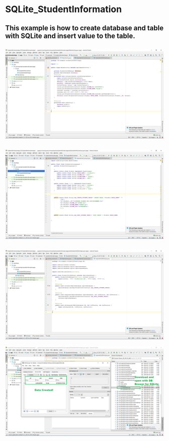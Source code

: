 # SQLite_StudentInformation
## This example is how to create database and table with SQLite and insert value to the table.

![](https://raw.githubusercontent.com/VIRAK33/SQLite_StudentInformation/master/img/main.png)
---
![](https://raw.githubusercontent.com/VIRAK33/SQLite_StudentInformation/master/img/db1.png)
---
![](https://raw.githubusercontent.com/VIRAK33/SQLite_StudentInformation/master/img/db2.png)
---
![](https://raw.githubusercontent.com/VIRAK33/SQLite_StudentInformation/master/img/viewDB.png)
